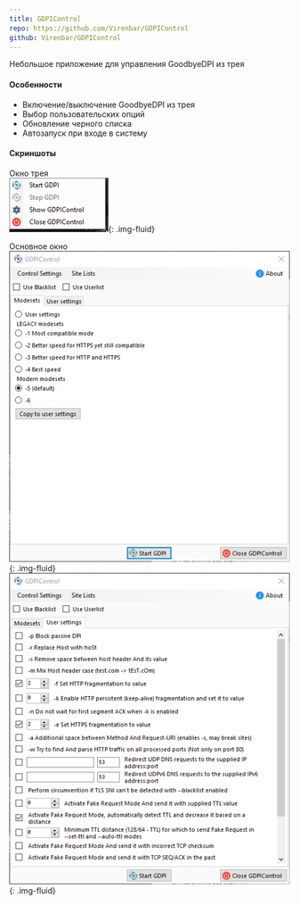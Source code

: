 ```yaml
---
title: GDPIControl
repo: https://github.com/Virenbar/GDPIControl
github: Virenbar/GDPIControl
---
```

Небольшое приложение для управления GoodbyeDPI из трея

#### Особенности

* Включение/выключение GoodbyeDPI из трея
* Выбор пользовательских опций
* Обновление черного списка
* Автозапуск при входе в систему

#### Скриншоты

Окно трея  
![tray](/assets/images/gdpicontrol/tray.png){: .img-fluid}

Основное окно  
![modesets](/assets/images/gdpicontrol/modesets.png){: .img-fluid}
![custom](/assets/images/gdpicontrol/custom.png){: .img-fluid}
